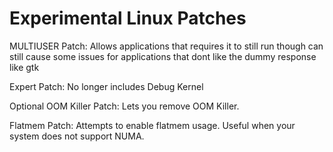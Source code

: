 # Experimental Linux Patches

MULTIUSER Patch:
Allows applications that requires it to still run though can still cause some issues for
applications that dont like the dummy response like gtk

Expert Patch:
No longer includes Debug Kernel

Optional OOM Killer Patch:
Lets you remove OOM Killer.

Flatmem Patch:
Attempts to enable flatmem usage. Useful when your system does not support NUMA.
